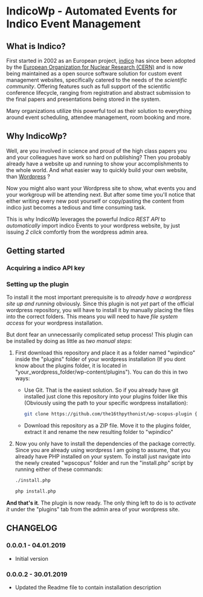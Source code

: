 # IndicoWp - Automated Events for Indico Event Management

## What is Indico?

First started in 2002 as an European project, [indico](https://getindico.io/) has since been adopted by the 
[European Organization for Nuclear Research (CERN)](https://home.cern/) 
and is now being maintained as a open source software solution for custom event management 
websites, specifically catered to the needs of the *scientific community*. Offering features such as full support of 
the scientific conference lifecycle, ranging from registration and abstract submission to the final papers and 
presentations being stored in the system. 

Many organizations utilize this powerful tool as their solution to everything around event scheduling, attendee 
management, room booking and more.

## Why IndicoWp?

Well, are you involved in science and proud of the high class papers you and your colleagues have work so hard on 
publishing? Then you probably already have a website up and running to show your accomplishments to the whole world. 
And what easier way to quickly build your own website, than 
[Wordpress](https://wordpress.com/create/?utm_source=adwords&utm_medium=cpc&keyword=wordpress&creative=263011053596&campaignid=648381338&adgroupid=57942203728&matchtype=e&device=c&network=g&sgmt=gb&utm_source=adwords&utm_campaign=Google_WPcom_Search_Brand_Desktop_DE_en&utm_medium=cpc&keyword=wordpress&creative=263011053596&campaignid=648381338&adgroupid=57942203728&matchtype=e&device=c&network=g&targetid=kwd-313411415&locationid=9041872&gclid=CjwKCAiAs8XiBRAGEiwAFyQ-ejZp2bJjAIC5yiD4ItRyxvvXee7ahWLwRWLeL3Kv-5LgCnikXzN2AhoCOhEQAvD_BwE)
?

Now you might also want your Wordpress site to show, what events you and your workgroup will be attending next. But 
after some time you'll notice that either writing every new post yourself or copy/pasting the content from indico just 
becomes a tedious and time consuming task.

This is why IndicoWp leverages the powerful *Indico REST API* to *automatically* import indico Events to your wordpress 
website, by just issuing *2 click* comfortly from the wordpress admin area.

## Getting started

### Acquiring a indico API key

### Setting up the plugin

To install it the most important prerequisite is to *already have a wordpress site up and running* obviously. Since 
this plugin is not *yet* part of the official wordpress repository, you will have to install it 
by manually placing the files into the correct folders. This means you will need to have 
*file system access* for your wordpress installation.

But dont fear an unnecessarily complicated setup process! This plugin can be installed by doing 
as little as *two manual steps*:

1) First download this repository and place it as a folder named "wpindico" inside the "plugins" folder of your wordpress 
installation (If you dont know about the plugins folder, it is located in 
"your_wordpress_folder/wp-content/plugins"). You can do this in two ways:
    - Use Git. That is the easiest solution. So if you already have git installed just clone this repository 
    into your plugins folder like this (Obviously using the path to your specific wordpress installation):
        ```bash
        git clone https://github.com/the16thpythonist/wp-scopus-plugin {your wordpress path}/wp-content/plugins/wpindico
        ```
    - Download this repository as a ZIP file. Move it to the plugins folder, extract it and rename the new resulting 
    folder to "wpindico"
    
2) Now you only have to install the dependencies of the package correctly. Since you are already using wordpress I am 
going to assume, that you already have PHP installed on your system. To install just navigate into the newly created 
"wpscopus" folder and run the "install.php" script by running either of these commands:
    ```bash
    ./install.php
    ```
    ```bash
    php install.php
    ```

**And that's it**. The plugin is now ready. The only thing left to do is to *activate it* under the "plugins" tab from the 
admin area of your wordpress site.

## CHANGELOG

### 0.0.0.1 - 04.01.2019
- Initial version

### 0.0.0.2 - 30.01.2019
- Updated the Readme file to contain installation description

